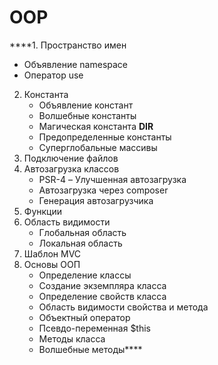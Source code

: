 # OOP
****1. Пространство имен
   - Объявление namespace
   - Оператор use
2. Константа
    - Объявление констант
    - Волшебные константы
    - Магическая константа __DIR__
    - Предопределенные константы
    - Суперглобальные массивы
3. Подключение файлов
4. Автозагрузка классов
   - PSR-4 – Улучшенная автозагрузка
   - Автозагрузка через composer
   - Генерация автозагрузчика
5. Функции
6. Область видимости
   - Глобальная область
   - Локальная область
7. Шаблон MVC
8. Основы ООП
   - Определение классы
   - Создание экземпляра класса
   - Определение свойств класса
   - Область видимости свойства и метода
   - Объектный оператор
   - Псевдо-переменная $this
   - Методы класса
   - Волшебные методы****
